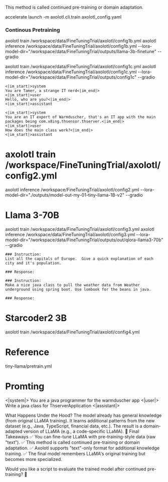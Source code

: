 This method is called continued pre-training or domain adaptation.


accelerate launch -m axolotl.cli.train axolotl_config.yaml


### Continous Pretraining
axolotl train /workspace/data/FineTuningTrial/axolotl/config1b.yml 
axolotl inference /workspace/data/FineTuningTrial/axolotl/config1b.yml --lora-model-dir="/workspace/data/FineTuningTrial/outputs/llama-3b-finetune" --gradio

axolotl train /workspace/data/FineTuningTrial/axolotl/config1c.yml 
axolotl inference /workspace/data/FineTuningTrial/axolotl/config1c.yml --lora-model-dir="/workspace/data/FineTuningTrial/outputs/config1c" --gradio

````
<|im_start|>system
You are Tamer, a strange IT nerd<|im_end|>
<|im_start|>user
Hello, who are you?<|im_end|>
<|im_start|>assistant
````

````
<|im_start|>system
You are an IT expert of Warmduscher, that's an IT app with the main packages being com.x8ing.thsensor.thserver.<|im_end|>
<|im_start|>user
How does the main class work?<|im_end|>
<|im_start|>assistant
````

# axolotl train /workspace/FineTuningTrial/axolotl/config2.yml



axolotl inference /workspace/FineTuningTrial/axolotl/config2.yml --lora-model-dir="./outputs/model-out-my-01-tiny-llama-1B-v2" --gradio


# Llama 3-70B
axolotl train /workspace/data/FineTuningTrial/axolotl/config3.yml
axolotl inference /workspace/data/FineTuningTrial/axolotl/config3.yml --lora-model-dir="/workspace/data/FineTuningTrial/outputs/out/qlora-llama3-70b" --gradio

````
### Instruction:
List all the capitals of Europe.  Give a quick explanation of each city and it's population. 

### Response:
````

````
### Instruction:
Make a nice java class to pull the weather data from Weather underground using spring boot. Use lombook for the beans in java. 

### Response:
````

# Starcoder2 3B
axolotl train /workspace/data/FineTuningTrial/axolotl/config4.yml

# Reference
tiny-llama/pretrain.yml


# Promting
<|system|>
You are a java programmer for the warmduscher app</s>
<|user|>
Write a java class for ThserverApplication </s>
<|assistant|>



What Happens Under the Hood?
The model already has general knowledge (from original LLaMA training).
It learns additional patterns from the new dataset (e.g., Java, TypeScript, financial data, etc.).
The result is a domain-adapted version of LLaMA (e.g., a code-specific LLaMA).
🚀 Final Takeaways
✅ You can fine-tune LLaMA with pre-training-style data (raw "text").
✅ This method is called continued pre-training or domain adaptation.
✅ Axolotl supports "text"-only format for additional knowledge training.
✅ The final model remembers LLaMA's original training but becomes more specialized.

Would you like a script to evaluate the trained model after continued pre-training? 🚀